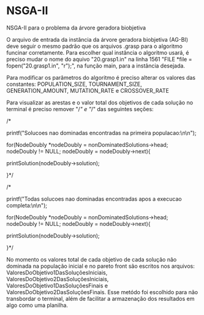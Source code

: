# NSGA-II
NSGA-II para o problema da árvore geradora biobjetiva

O arquivo de entrada da instância da árvore geradora biobjetiva (AG-BI) deve seguir o mesmo padrão que os arquivos .grasp para o algoritmo funcinar corretamente. Para escolher qual instância o algoritmo usará, é preciso mudar o nome do aquivo "20.grasp1.in" na linha 1561 "FILE *file = fopen("20.grasp1.in", "r");", na função main, para a instância desejada.

Para modificar os parâmetros do algoritmo é preciso alterar os valores das constantes: POPULATION_SIZE, TOURNAMENT_SIZE, GENERATION_AMOUNT, MUTATION_RATE e CROSSOVER_RATE 

Para visualizar as arestas e o valor total dos objetivos de cada solução no terminal é preciso remover "/*" e "*/" das seguintes seções:

/*

printf("Solucoes nao dominadas encontradas na primeira populacao:\n\n");

for(NodeDoubly *nodeDoubly = nonDominatedSolutions->head; nodeDoubly != NULL; nodeDoubly = nodeDoubly->next){

printSolution(nodeDoubly->solution);

}\*/

/*

printf("Todas solucoes nao dominadas encontradas apos a execucao completa:\n\n");

for(NodeDoubly *nodeDoubly = nonDominatedSolutions->head; nodeDoubly != NULL; nodeDoubly = nodeDoubly->next){

printSolution(nodeDoubly->solution);
    
}\*/

No momento os valores total de cada objetivo de cada solução não dominada na população inicial e no pareto front são escritos nos arquivos: ValoresDoObjetivo1DasSoluçõesIniciais, ValoresDoObjetivo2DasSoluçõesIniciais, ValoresDoObjetivo1DasSoluçõesFinais e ValoresDoObjetivo2DasSoluçõesFinais. Esse metódo foi escolhido para não transbordar o terminal, além de facilitar a armazenação dos resultados em algo como uma planilha.
